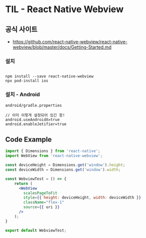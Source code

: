 # TIL - React Native Webview

## 공식 사이트
- https://github.com/react-native-webview/react-native-webview/blob/master/docs/Getting-Started.md

### 설치

```

npm install --save react-native-webview
npx pod-install ios

```

### 설치 - Android

```
android/gradle.properties

// 이미 이렇게 설정되어 있긴 함!
android.useAndroidX=true
android.enableJetifier=true

```

## Code Example

```jsx
import { Dimensions } from 'react-native';
import WebView from 'react-native-webview';

const deviceHeight = Dimensions.get('window').height;
const deviceWidth = Dimensions.get('window').width;

const WebviewTest = () => {
    return (
      <WebView
        scalesPageToFit
        style={{ height: deviceHeight, width: deviceWidth }}
        className="flex-1"
        source={{ uri }}
      />
    );
}

export default WebviewTest;
```
